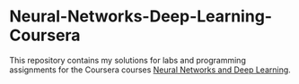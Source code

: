 # Neural-Networks-Deep-Learning-Coursera
This repository contains my solutions for labs and programming assignments for the Coursera courses [Neural Networks and Deep Learning](https://www.googleadservices.com/pagead/aclk?sa=L&ai=DChcSEwibl7XGvuDyAhWemmYCHb1qDe0YABAAGgJzbQ&ae=2&ohost=www.google.com&cid=CAESQOD2tcu6_aOG19BQOlpccn0Cmr8YkV7DnKBmM6PU29a9xo8OdpHeIUD06IY6egfaZXmDM2hl4kJUH0ehxldr8bE&sig=AOD64_0h4_OF298BvRutFHaeiXl_3kAXPA&q&adurl&ved=2ahUKEwjOzazGvuDyAhWCfH0KHaDkAB4Q0Qx6BAgEEAE). 

